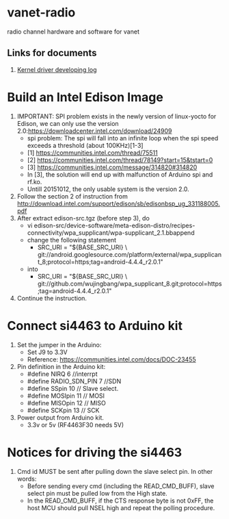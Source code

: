 # vanet-radio
radio channel hardware and software for vanet

## Links for documents
 1. [Kernel driver developing log](https://github.com/xyongcn/vanet-radio/blob/master/kernel_driver/log.md)

# Build an Intel Edison Image 
1. IMPORTANT: SPI problem exists in the newly version of linux-yocto for Edison, we can only use the version 2.0:https://downloadcenter.intel.com/download/24909
	* spi problem: The spi will fall into an infinite loop when the spi speed exceeds a threshold (about 100KHz)[1-3]
	* [1] https://communities.intel.com/thread/75511
	* [2] https://communities.intel.com/thread/78149?start=15&tstart=0
	* [3] https://communities.intel.com/message/314820#314820
	* In [3], the solution will end up with malfunction of Arduino spi and rf.ko.
	* Untill 20151012, the only usable system is the version 2.0.
1. Follow the section 2 of instruction from http://download.intel.com/support/edison/sb/edisonbsp_ug_331188005.pdf
2. After extract edison-src.tgz (before step 3), do
    * vi edison-src/device-software/meta-edison-distro/recipes-connectivity/wpa_supplicant/wpa-supplicant_2.1.bbappend
    * change the following statement
      * SRC_URI = "${BASE_SRC_URI} \ git://android.googlesource.com/platform/external/wpa_supplicant_8;protocol=https;tag=android-4.4.4_r2.0.1"
    * into
      * SRC_URI = "${BASE_SRC_URI} \ git://github.com/wujingbang/wpa_supplicant_8.git;protocol=https;tag=android-4.4.4_r2.0.1"
3. Continue the instruction.

# Connect si4463 to Arduino kit 
1. Set the jumper in the Arduino: 
    * Set J9 to 3.3V
    * Reference: https://communities.intel.com/docs/DOC-23455
1. Pin definition in the Arduino kit:
    * #define NIRQ            6  //interrpt
    * #define RADIO_SDN_PIN   7  //SDN
    * #define SSpin           10 // Slave select. 
    * #define MOSIpin         11 // MOSI
    * #define MISOpin         12 // MISO
    * #define SCKpin          13 // SCK
2. Power output from Arduino kit.
    * 3.3v or 5v (RF4463F30 needs 5V)
    
# Notices for driving the si4463
1. Cmd id MUST be sent after pulling down the slave select pin. In other words:
	 * Before sending every cmd (including the READ_CMD_BUFF), slave select pin must be pulled low from the High state.
	 * In the READ_CMD_BUFF, if the CTS response byte is not 0xFF, the host MCU should pull NSEL high and repeat the polling procedure.
